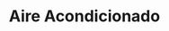 ---
title: "Aire Acondicionado"
url: /bogota-d-c/aire-acondicionado-calle-97a/
shop: Autowerkstatt
---